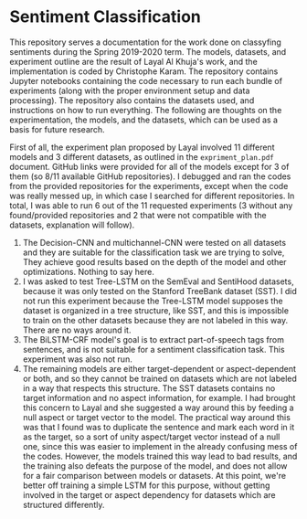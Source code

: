# Sentiment Classification

This repository serves a documentation for the work done on classyfing sentiments during the Spring 2019-2020 term. The models, datasets, and experiment outline are the result of Layal Al Khuja's work, and the implementation is coded by Christophe Karam.
The repository contains Jupyter notebooks containing the code necessary to run each bundle of experiments (along with the proper environment setup and data processing). The repository also contains the datasets used, and instructions on how to run everything.
The following are thoughts on the experimentation, the models, and the datasets, which can be used as a basis for future research.

First of all, the experiment plan proposed by Layal involved 11 different models and 3 different datasets, as outlined in the `expriment_plan.pdf` document. GitHub links were provided for all of the models except for 3 of them (so 8/11 available GitHub repositories). I debugged and ran the codes from the provided repositories for the experiments, except when the code was really messed up, in which case I searched for different repositories. In total, I was able to run 6 out of the 11 requested experiments (3 without any found/provided repositories and 2 that were not compatible with the datasets, explanation will follow).

1. The Decision-CNN and multichannel-CNN were tested on all datasets and they are suitable for the classification task we are trying to solve, They achieve good results based on the depth of the model and other optimizations. Nothing to say here.
2. I was asked to test Tree-LSTM on the SemEval and SentiHood datasets, because it was only tested on the Stanford TreeBank dataset (SST). I did not run this experiment because the Tree-LSTM model supposes the dataset is organized in a tree structure, like SST, and this is impossible to train on the other datasets because they are not labeled in this way. There are no ways around it.
3. The BiLSTM-CRF model's goal is to extract part-of-speech tags from sentences, and is not suitable for a sentiment classification task. This experiment was also not run.
4. The remaining models are either target-dependent or aspect-dependent or both, and so they cannot be trained on datasets which are not labeled in a way that respects this structure. The SST datasets contains no target information and no aspect information, for example. I had brought this concern to Layal and she suggested a way around this by feeding a null aspect or target vector to the model. The practical way around this was that I found was to duplicate the sentence and mark each word in it as the target, so a sort of unity aspect/target vector instead of a null one, since this was easier to implement in the already confusing mess of the codes. However, the models trained this way lead to bad results, and the training also defeats the purpose of the model, and does not allow for a fair comparison between models or datasets. At this point, we're better off training a simple LSTM for this purpose, without getting involved in the target or aspect dependency for datasets which are structured differently.
